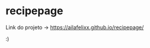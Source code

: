 # recipepage
 
Link do projeto -> <a href="https://ailafelixx.github.io/recipepage/">https://ailafelixx.github.io/recipepage/</a>

:)